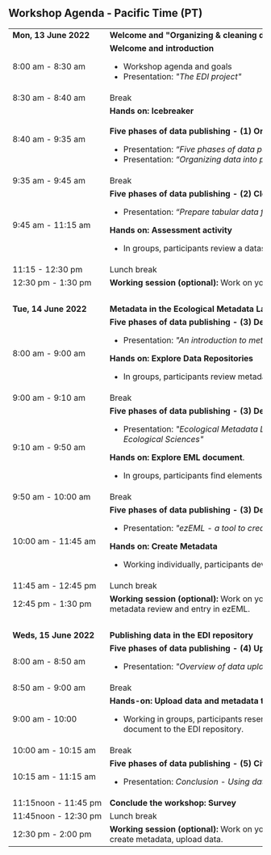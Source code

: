 ## Workshop Agenda - Pacific Time (PT)

<table>
  <tr>
    <td nowrap><strong>Mon, 13 June 2022</strong></td>
       <td><strong>Welcome and "Organizing & cleaning data for publishing"</strong></td>
</tr><tr>
  <td nowrap>8:00 am - 8:30 am</td>
    <td><strong>Welcome and introduction </strong> <br><ul>
      <li>Workshop agenda and goals</li>
      <li>Presentation: <i>"The EDI project"</i></li></ul>
      </td>
</tr><tr>
    <td nowrap>8:30 am - 8:40 am</td><td>Break</td>
</tr>
    <tr>
    <font size="-1"><td nowrap>8:40 am - 9:35 am</td>
           <td nowrap><strong>Hands on: Icebreaker</strong><br><br>
       <strong>Five phases of data publishing - (1) Organize</strong><br><ul>
         <li>Presentation: <i>“Five phases of data publishing”</i></li>
         <li>Presentation: <i>“Organizing data into publishable units”</i></li></ul>
   </td></font>
</tr><tr>
    <td nowrap>9:35 am - 9:45 am</td><td>Break</td>
</tr>
  <tr>
    <td nowrap>9:45 am - 11:15 am</td>
<td nowrap><strong>Five phases of data publishing - (2) Clean</strong><br><ul>
         <li>Presentation: <i>“Prepare tabular data for publishing”</i></li>
         </ul>
       <strong>Hands on: Assessment activity</strong><br><ul>
      <li>In groups, participants review a dataset, plan for how to organize and clean the data</li></ul>
      </td>
</tr>    
</tr><tr>
    <td nowrap>11:15 - 12:30 pm</td><td>Lunch break</td>
</tr>
<tr>
    <td nowrap>12:30 pm - 1:30 pm</td>
        <td nowrap><strong>Working session (optional):</strong> Work on your own data with EDI support: Organize and clean.
  </td> 
</tr>    
<tr><td></td><td><br></td></tr>    
<tr>
    <td nowrap><strong>Tue, 14 June 2022</strong></td><td><strong>Metadata in the Ecological Metadata Language (EML)</strong></td>
</tr><tr>
    <td nowrap>8:00 am - 9:00 am</td>
   <td><strong>Five phases of data publishing - (3) Describe</strong><br><ul>
     <li>Presentation: <i>"An introduction to metadata and data repositories"</i></li></ul>
      <strong>Hands on: Explore Data Repositories</strong>
     <ul><li> In groups, participants review metadata in EDI, Dryad, Zenodo</li></ul>
  </td>
      <tr>
    <td nowrap>9:00 am - 9:10 am</td><td>Break</td></tr>
    <td nowrap>9:10 am - 9:50 am</td>
  <td><strong>Five phases of data publishing - (3) Describe continued</strong><br><ul>
      <li>Presentation: <i>"Ecological Metadata Language (EML): A Metadata Standard for Ecological Sciences"</i></li></ul>
      <strong>Hands on: Explore EML document</strong>.
  <ul><li> In groups, participants find elements in an EML document</li></lu>
  </td>
      <tr>
    <td nowrap>9:50 am - 10:00 am</td><td>Break</td></tr>
  <tr>
    <td nowrap>10:00 am - 11:45 am</td>  
   <td><strong>Five phases of data publishing - (3) Describe continued</strong><br><ul>
     <li> Presentation: <i>"ezEML - a tool to create EML"</i></li></ul>
      <strong>Hands on: Create Metadata</strong>
      <ul><li>Working individually, participants develop metadata using ezEML</li></lu>
  </td>
   </tr><tr>
    <td nowrap>11:45 am - 12:45 pm</td><td>Lunch break</td>
</tr><tr>
    <td nowrap>12:45 pm - 1:30 pm</td>
  <td><strong>Working session (optional):</strong> Work on your own data with EDI support: Organize, clean, metadata review and entry in ezEML.</td>
</tr>
<tr><td></td><td><br></td></tr>
<tr>
 <td><strong>Weds, 15 June 2022</strong></td><td><strong> Publishing data in the EDI repository</strong></td>
</tr><tr>
    <td nowrap>8:00 am - 8:50 am</td>
    <td><strong>Five phases of data publishing - (4) Upload</strong><br><ul>
    <li>Presentation: <i>"Overview of data upload and publishing in the EDI data portal"</i></li></ul>
      
</tr><tr>
    <td nowrap>8:50 am - 9:00 am</td><td>Break</td>
</tr><tr>
    <td nowrap>9:00 am - 10:00</td>
    <td><strong>Hands-on: Upload data and metadata to the EDI Data Repository.</strong>
        <ul><li>Working in groups, participants reserve an identifier, evaluate and upload an EML document to the EDI repository.</li></lu>
          </td>
<tr>
    <td nowrap>10:00 am - 10:15 am</td><td>Break</td>
</tr>
<tr>
    <td nowrap>10:15 am - 11:15 am</td>  
   <td><strong>Five phases of data publishing - (5) Cite</strong><br><ul>
      <li>Presentation: <i>Conclusion - Using data packages in the EDI repository</i></li></ul>
</tr>
 <tr>
    <td nowrap>11:15noon - 11:45 pm</td><td><strong>Conclude the workshop: Survey</strong></td>
</tr>
<tr>
    <td nowrap>11:45noon - 12:30 pm</td><td>Lunch break</td>
</tr>
<tr>
    <td nowrap>12:30 pm - 2:00 pm</td><td>
        <strong>Working session (optional):</strong> Work on your own data with EDI support: Organize, clean, create metadata, upload data.</strong></td>
     </td>
 </tr>
</table>
